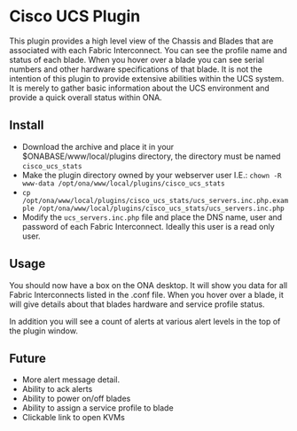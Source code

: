 # Cisco UCS Plugin

This plugin provides a high level view of the Chassis and Blades that are associated with each Fabric Interconnect.
You can see the profile name and status of each blade.  When you hover over a blade you can see serial numbers
and other hardware specifications of that blade.  It is not the intention of this plugin to provide extensive abilities within the UCS system.
It is merely to gather basic information about the UCS environment and provide a quick overall status within ONA.

## Install

  * Download the archive and place it in your $ONABASE/www/local/plugins directory, the directory must be named `cisco_ucs_stats`
  * Make the plugin directory owned by your webserver user I.E.: `chown -R www-data /opt/ona/www/local/plugins/cisco_ucs_stats`
  * `cp /opt/ona/www/local/plugins/cisco_ucs_stats/ucs_servers.inc.php.example /opt/ona/www/local/plugins/cisco_ucs_stats/ucs_servers.inc.php`
  * Modify the `ucs_servers.inc.php` file and place the DNS name, user and password of each Fabric Interconnect.  Ideally this user is a read only user.

## Usage

You should now have a box on the ONA desktop.  It will show you data for all Fabric Interconnects listed in the .conf file.  When you hover over a blade, it will give details about that blades hardware and service profile status.

In addition you will see a count of alerts at various alert levels in the top of the plugin window.

## Future

  * More alert message detail.
  * Ability to ack alerts
  * Ability to power on/off blades
  * Ability to assign a service profile to blade
  * Clickable link to open KVMs
